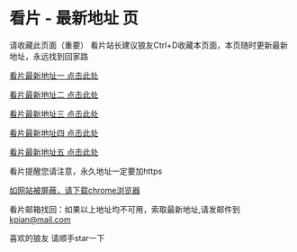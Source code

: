 # 看片 - 最新地址 页

请收藏此页面（重要）
看片站长建议狼友Ctrl+D收藏本页面，本页随时更新最新地址，永远找到回家路

[看片最新地址一 点击此处](https://8xamx.top/) 

[看片最新地址二 点击此处](https://8xamy.top/) 

[看片最新地址三 点击此处](https://8xamw.top/) 

[看片最新地址四 点击此处](https:///) 

[看片最新地址五 点击此处](https:///) 

看片提醒您请注意，永久地址一定要加https

[如网站被屏蔽，请下载chrome浏览器](https://dl.8xiy4.xyz/chrome_93.0.4577.82.apk) 

看片邮箱找回：如果以上地址均不可用，索取最新地址,请发邮件到 kpian@mail.com

喜欢的狼友 请顺手star一下
